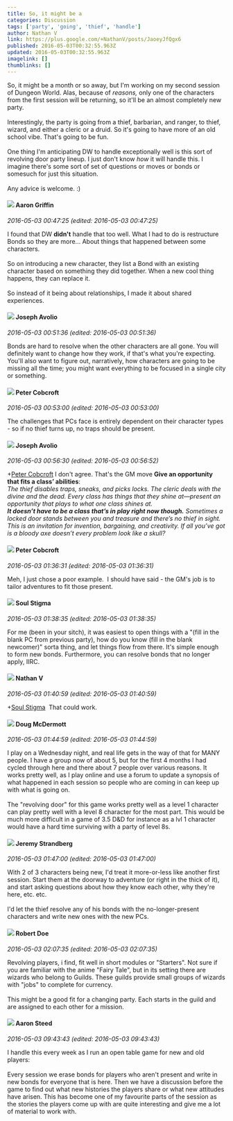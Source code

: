 ```yaml
---
title: So, it might be a
categories: Discussion
tags: ['party', 'going', 'thief', 'handle']
author: Nathan V
link: https://plus.google.com/+NathanV/posts/JaoeyJfQgx6
published: 2016-05-03T00:32:55.963Z
updated: 2016-05-03T00:32:55.963Z
imagelink: []
thumblinks: []
---
```


So, it might be a month or so away, but I&#39;m working on my second session of Dungeon World. Alas, because of <i>reasons,</i> only one of the characters from the first session will be returning, so it&#39;ll be an almost completely new party. <br /><br />Interestingly, the party is going from a thief, barbarian, and ranger, to thief, wizard, and either a cleric or a druid. So it&#39;s going to have more of an old school vibe. That&#39;s going to be fun. <br /><br />One thing I&#39;m anticipating DW to handle exceptionally well is this sort of revolving door party lineup. I just don&#39;t know <i>how</i> it will handle this. I imagine there&#39;s some sort of set of questions or moves or bonds or somesuch for just this situation. <br /><br />Any advice is welcome. :) 
<div id='comment z12bupigmtfmvt3vd22yyxpooou5jhqst'>
  <h4><img src='{{site.baseurl}}//images/avatars/103667855585775066713_photo.jpg'> Aaron Griffin</h4>
      <p><cite>2016-05-03 00:47:25 (edited: 2016-05-03 00:47:25)</cite></p>
        <p>I found that DW <b>didn&#39;t</b> handle that too well. What I had to do is restructure Bonds so they are more... About things that happened between some characters.<br /><br />So on introducing a new character, they list a Bond with an existing character based on something they did together. When a new cool thing happens, they can replace it.<br /><br />So instead of it being about relationships, I made it about shared experiences.</p>
</div>
        

<div id='comment z12bupigmtfmvt3vd22yyxpooou5jhqst'>
  <h4><img src='{{site.baseurl}}//images/avatars/115224167779296208143_photo.jpg'> Joseph Avolio</h4>
      <p><cite>2016-05-03 00:51:36 (edited: 2016-05-03 00:51:36)</cite></p>
        <p>Bonds are hard to resolve when the other characters are all gone. You will definitely want to change how they work, if that&#39;s what you&#39;re expecting. You&#39;ll also want to figure out, narratively, how characters are going to be missing all the time; you might want everything to be focused in a single city or something.</p>
</div>
        

<div id='comment z12bupigmtfmvt3vd22yyxpooou5jhqst'>
  <h4><img src='{{site.baseurl}}//images/avatars/111201376607721448270_photo.jpg'> Peter Cobcroft</h4>
      <p><cite>2016-05-03 00:53:00 (edited: 2016-05-03 00:53:00)</cite></p>
        <p>The challenges that PCs face is entirely dependent on their character types - so if no thief turns up, no traps should be present.</p>
</div>
        

<div id='comment z12bupigmtfmvt3vd22yyxpooou5jhqst'>
  <h4><img src='{{site.baseurl}}//images/avatars/115224167779296208143_photo.jpg'> Joseph Avolio</h4>
      <p><cite>2016-05-03 00:56:30 (edited: 2016-05-03 00:56:52)</cite></p>
        <p><span class="proflinkWrapper"><span class="proflinkPrefix">+</span><a class="proflink" href="https://plus.google.com/111201376607721448270" oid="111201376607721448270">Peter Cobcroft</a></span> I don&#39;t agree. That&#39;s the GM move <b>Give an opportunity that fits a class’ abilities</b>:<br /><i>The thief disables traps, sneaks, and picks locks. The cleric deals with the divine and the dead. Every class has things that they shine at—present an opportunity that plays to what one class shines at.</i><br /><b><i>It doesn’t have to be a class that’s in play right now though.</i></b><i> Sometimes a locked door stands between you and treasure and there’s no thief in sight. This is an invitation for invention, bargaining, and creativity. If all you’ve got is a bloody axe doesn’t every problem look like a skull?</i></p>
</div>
        

<div id='comment z12bupigmtfmvt3vd22yyxpooou5jhqst'>
  <h4><img src='{{site.baseurl}}//images/avatars/111201376607721448270_photo.jpg'> Peter Cobcroft</h4>
      <p><cite>2016-05-03 01:36:31 (edited: 2016-05-03 01:36:31)</cite></p>
        <p>Meh, I just chose a poor example.  I should have said - the GM&#39;s job is to tailor adventures to fit those present.</p>
</div>
        

<div id='comment z12bupigmtfmvt3vd22yyxpooou5jhqst'>
  <h4><img src='{{site.baseurl}}//images/avatars/111544129432437862475_photo.jpg'> Soul Stigma</h4>
      <p><cite>2016-05-03 01:38:35 (edited: 2016-05-03 01:38:35)</cite></p>
        <p>For me (been in your sitch), it was easiest to open things with a &quot;(fill in the blank PC from previous party), how do you know (fill in the blank newcomer)&quot; sorta thing, and let things flow from there.  It&#39;s simple enough to form new bonds.  Furthermore, you can resolve bonds that no longer apply, IIRC.</p>
</div>
        

<div id='comment z12bupigmtfmvt3vd22yyxpooou5jhqst'>
  <h4><img src='{{site.baseurl}}//images/avatars/103360819573614339342_photo.jpg'> Nathan V</h4>
      <p><cite>2016-05-03 01:40:59 (edited: 2016-05-03 01:40:59)</cite></p>
        <p><span class="proflinkWrapper"><span class="proflinkPrefix">+</span><a class="proflink" href="https://plus.google.com/111544129432437862475" oid="111544129432437862475">Soul Stigma</a></span>  That could work.</p>
</div>
        

<div id='comment z12bupigmtfmvt3vd22yyxpooou5jhqst'>
  <h4><img src='{{site.baseurl}}//images/avatars/114045508157685158380_photo.jpg'> Doug McDermott</h4>
      <p><cite>2016-05-03 01:44:59 (edited: 2016-05-03 01:44:59)</cite></p>
        <p>I play on a Wednesday night, and real life gets in the way of that for MANY people.  I have a group now of about 5, but for the first 4 months I had cycled through here and there about 7 people over various reasons.  It works pretty well, as I play online and use a forum to update a synopsis of what happened in each session so people who are coming in can keep up with what is going on.  <br /><br />The &quot;revolving door&quot; for this game works pretty well as a level 1 character can play pretty well with a level 8 character for the most part.  This would be much more difficult in a game of 3.5 D&amp;D for instance as a lvl 1 character would have a hard time surviving with a party of level 8s.</p>
</div>
        

<div id='comment z12bupigmtfmvt3vd22yyxpooou5jhqst'>
  <h4><img src='{{site.baseurl}}//images/avatars/102595580176380683252_photo.jpg'> Jeremy Strandberg</h4>
      <p><cite>2016-05-03 01:47:00 (edited: 2016-05-03 01:47:00)</cite></p>
        <p>With 2 of 3 characters being new, I&#39;d treat it more-or-less like another first session. Start them at the doorway to adventure (or right in the thick of it), and start asking questions about how they know each other, why they&#39;re here, etc. etc. <br /><br />I&#39;d let the thief resolve any of his bonds with the no-longer-present characters and write new ones with the new PCs.  </p>
</div>
        

<div id='comment z12bupigmtfmvt3vd22yyxpooou5jhqst'>
  <h4><img src='{{site.baseurl}}//images/avatars/105487846931822189120_photo.jpg'> Robert Doe</h4>
      <p><cite>2016-05-03 02:07:35 (edited: 2016-05-03 02:07:35)</cite></p>
        <p>Revolving players, i find, fit well in short modules or &quot;Starters&quot;. Not sure if you are familiar with the anime &quot;Fairy Tale&quot;, but in its setting there are wizards who belong to Guilds. These guilds provide small groups of wizards with &quot;jobs&quot; to complete for currency.<br /><br />This might be a good fit for a changing party. Each starts in the guild and are assigned to each other for a mission.</p>
</div>
        

<div id='comment z12bupigmtfmvt3vd22yyxpooou5jhqst'>
  <h4><img src='{{site.baseurl}}//images/avatars/113695994285246574007_photo.jpg'> Aaron Steed</h4>
      <p><cite>2016-05-03 09:43:43 (edited: 2016-05-03 09:43:43)</cite></p>
        <p>I handle this every week as I run an open table game for new and old players:<br /><br />Every session we erase bonds for players who aren&#39;t present and write in new bonds for everyone that is here. Then we have a discussion before the game to find out what new histories the players share or what new attitudes have arisen. This has become one of my favourite parts of the session as the stories the players come up with are quite interesting and give me a lot of material to work with.</p>
</div>
        